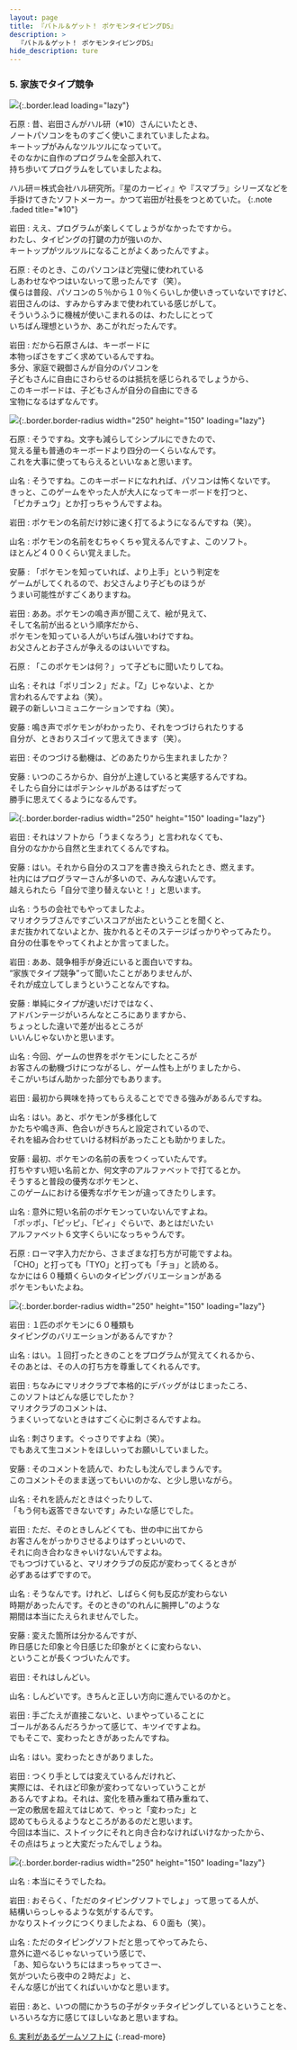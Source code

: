 ```yaml
---
layout: page
title: 『バトル＆ゲット！ ポケモンタイピングDS』
description: >
  『バトル＆ゲット！ ポケモンタイピングDS』
hide_description: ture
---
```


### 5. 家族でタイプ競争

![](/interviews/jp/nds/uzpj/vol2/img/mainvisual5.jpg){:.border.lead loading="lazy"}

石原
: 昔、岩田さんがハル研（※10）さんにいたとき、<br>ノートパソコンをものすごく使いこまれていましたよね。<br>キートップがみんなツルツルになっていて。<br>そのなかに自作のプログラムを全部入れて、<br>持ち歩いてプログラムをしていましたよね。

ハル研＝株式会社ハル研究所。『星のカービィ』や『スマブラ』シリーズなどを手掛けてきたソフトメーカー。かつて岩田が社長をつとめていた。
{:.note .faded title="※10"}

岩田
: ええ、プログラムが楽しくてしょうがなかったですから。<br>わたし、タイピングの打鍵の力が強いのか、<br>キートップがツルツルになることがよくあったんですよ。

石原
: そのとき、このパソコンほど完璧に使われている<br>しあわせなやつはいないって思ったんです（笑）。<br>僕らは普段、パソコンの５％から１０％くらいしか使いきっていないですけど、<br>岩田さんのは、すみからすみまで使われている感じがして。<br>そういうふうに機械が使いこまれるのは、わたしにとって<br>いちばん理想というか、あこがれだったんです。

岩田
: だから石原さんは、キーボードに<br>本物っぽさをすごく求めているんですね。<br>多分、家庭で親御さんが自分のパソコンを<br>子どもさんに自由にさわらせるのは抵抗を感じられるでしょうから、<br>このキーボードは、子どもさんが自分の自由にできる<br>宝物になるはずなんです。

![](/interviews/jp/nds/uzpj/vol2/img/photo14.jpg){:.border.border-radius width="250" height="150" loading="lazy"}

石原
: そうですね。文字も減らしてシンプルにできたので、<br>覚える量も普通のキーボードより四分の一くらいなんです。<br>これを大事に使ってもらえるといいなぁと思います。

山名
: そうですね。このキーボードになれれば、パソコンは怖くないです。<br>きっと、このゲームをやった人が大人になってキーボードを打つと、<br>「ピカチュウ」とか打っちゃうんですよね。

岩田
: ポケモンの名前だけ妙に速く打てるようになるんですね（笑）。

山名
: ポケモンの名前をむちゃくちゃ覚えるんですよ、このソフト。<br>ほとんど４００くらい覚えました。

安藤
: 「ポケモンを知っていれば、より上手」という判定を<br>ゲームがしてくれるので、お父さんより子どものほうが<br>うまい可能性がすごくありますね。

岩田
: ああ。ポケモンの鳴き声が聞こえて、絵が見えて、<br>そして名前が出るという順序だから、<br>ポケモンを知っている人がいちばん強いわけですね。<br>お父さんとお子さんが争えるのはいいですね。

石原
: 「このポケモンは何？」って子どもに聞いたりしてね。

山名
: それは「ポリゴン２」だよ。「Z」じゃないよ、とか<br>言われるんですよね（笑）。<br>親子の新しいコミュニケーションですね（笑）。

安藤
: 鳴き声でポケモンがわかったり、それをつづけられたりする<br>自分が、ときおりスゴイッて思えてきます（笑）。

岩田
: そのつづける動機は、どのあたりから生まれましたか？ 

安藤
: いつのころからか、自分が上達していると実感するんですね。<br>そしたら自分にはポテンシャルがあるはずだって<br>勝手に思えてくるようになるんです。

![](/interviews/jp/nds/uzpj/vol2/img/photo15.jpg){:.border.border-radius width="250" height="150" loading="lazy"}

岩田
: それはソフトから「うまくなろう」と言われなくても、<br>自分のなかから自然と生まれてくるんですね。

安藤
: はい。それから自分のスコアを書き換えられたとき、燃えます。<br>社内にはプログラマーさんが多いので、みんな速いんです。<br>越えられたら「自分で塗り替えないと！」と思います。

山名
: うちの会社でもやってましたよ。<br>マリオクラブさんですごいスコアが出たということを聞くと、<br>まだ抜かれてないよとか、抜かれるとそのステージばっかりやってみたり。<br>自分の仕事をやってくれよとか言ってました。

岩田
: ああ、競争相手が身近にいると面白いですね。<br>“家族でタイプ競争”って聞いたことがありませんが、<br>それが成立してしまうということなんですね。

安藤
: 単純にタイプが速いだけではなく、<br>アドバンテージがいろんなところにありますから、<br>ちょっとした違いで差が出るところが<br>いいんじゃないかと思います。

山名
: 今回、ゲームの世界をポケモンにしたところが<br>お客さんの動機づけにつながるし、ゲーム性も上がりましたから、<br>そこがいちばん助かった部分でもあります。

岩田
: 最初から興味を持ってもらえることでできる強みがあるんですね。

山名
: はい。あと、ポケモンが多様化して<br>かたちや鳴き声、色合いがきちんと設定されているので、<br>それを組み合わせていける材料があったことも助かりました。

安藤
: 最初、ポケモンの名前の表をつくっていたんです。<br>打ちやすい短い名前とか、何文字のアルファベットで打てるとか。<br>そうすると普段の優秀なポケモンと、<br>このゲームにおける優秀なポケモンが違ってきたりします。

山名
: 意外に短い名前のポケモンっていないんですよね。<br>「ポッポ」、「ピッピ」、「ピィ」ぐらいで、あとはだいたい<br>アルファベット６文字くらいになっちゃうんです。

石原
: ローマ字入力だから、さまざまな打ち方が可能ですよね。<br>「CHO」と打っても「TYO」と打っても「チョ」と読める。<br>なかには６０種類くらいのタイピングバリエーションがある<br>ポケモンもいたよね。

![](/interviews/jp/nds/uzpj/vol2/img/photo16.jpg){:.border.border-radius width="250" height="150" loading="lazy"}

岩田
: １匹のポケモンに６０種類も<br>タイピングのバリエーションがあるんですか？

山名
: はい。１回打ったときのことをプログラムが覚えてくれるから、<br>そのあとは、その人の打ち方を尊重してくれるんです。

岩田
: ちなみにマリオクラブで本格的にデバッグがはじまったころ、<br>このソフトはどんな感じでしたか？ <br>マリオクラブのコメントは、<br>うまくいってないときはすごく心に刺さるんですよね。

山名
: 刺さります。ぐっさりですよね（笑）。<br>でもあえて生コメントをほしいってお願いしていました。

安藤
: そのコメントを読んで、わたしも沈んでしまうんです。<br>このコメントそのまま送ってもいいのかな、と少し思いながら。

山名
: それを読んだときはぐったりして、<br>「もう何も返答できないです」みたいな感じでした。

岩田
: ただ、そのときしんどくても、世の中に出てから<br>お客さんをがっかりさせるよりはずっといいので、<br>それに向き合わなきゃいけないんですよね。<br>でもつづけていると、マリオクラブの反応が変わってくるときが<br>必ずあるはずですので。

山名
: そうなんです。けれど、しばらく何も反応が変わらない<br>時期があったんです。そのときの“のれんに腕押し”のような<br>期間は本当にたえられませんでした。

安藤
: 変えた箇所は分かるんですが、<br>昨日感じた印象と今日感じた印象がとくに変わらない、<br>ということが長くつづいたんです。

岩田
: それはしんどい。

山名
: しんどいです。きちんと正しい方向に進んでいるのかと。

岩田
: 手ごたえが直接こないと、いまやっていることに<br>ゴールがあるんだろうかって感じて、キツイですよね。<br>でもそこで、変わったときがあったんですね。

山名
: はい。変わったときがありました。

岩田
: つくり手としては変えているんだけれど、<br>実際には、それほど印象が変わってないっていうことが<br>あるんですよね。それは、変化を積み重ねて積み重ねて、<br>一定の敷居を超えてはじめて、やっと「変わった」と<br>認めてもらえるようなところがあるのだと思います。<br>今回は本当に、ストイックにそれと向き合わなければいけなかったから、<br>その点はちょっと大変だったんでしょうね。

![](/interviews/jp/nds/uzpj/vol2/img/photo17.jpg){:.border.border-radius width="250" height="150" loading="lazy"}

山名
: 本当にそうでしたね。

岩田
: おそらく、「ただのタイピングソフトでしょ」って思ってる人が、<br>結構いらっしゃるような気がするんです。<br>かなりストイックにつくりましたよね、６０面も（笑）。

山名
: ただのタイピングソフトだと思ってやってみたら、<br>意外に遊べるじゃないっていう感じで、<br>「あ、知らないうちにはまっちゃってさー、<br>気がついたら夜中の２時だよ」と、<br>そんな感じが出てくればいいかなと思います。

岩田
: あと、いつの間にかうちの子がタッチタイピングしているということを、<br>いろいろな方に感じてほしいなあと思いますね。

[6. 実利があるゲームソフトに](6.md)
{:.read-more}

